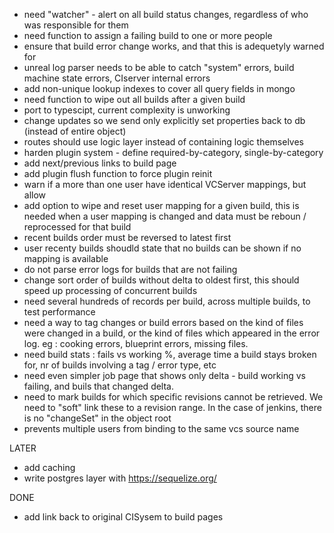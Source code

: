 - need "watcher" - alert on all build status changes, regardless of who was responsible for them
- need function to assign a failing build to one or more people
- ensure that build error change works, and that this is adequetyly warned for
- unreal log parser needs to be able to catch "system" errors, build machine state errors, CIserver internal errors
- add non-unique lookup indexes to cover all query fields in mongo
- need function to wipe out all builds after a given build
- port to typescipt, current complexity is unworking
- change updates so we send only explicitly set properties back to db (instead of entire object)
- routes should use logic layer instead of containing logic themselves
- harden plugin system - define required-by-category, single-by-category
- add next/previous links to build page
- add plugin flush function to force plugin reinit
- warn if a more than one user have identical VCServer mappings, but allow
- add option to wipe and reset user mapping for a given build, this is needed when a user mapping is changed and data must be reboun / reprocessed for that build
- recent builds order must be reversed to latest first
- user recenty builds shoudld state that no builds can be shown if no mapping is available
- do not parse error logs for builds that are not failing
- change sort order of builds without delta to oldest first, this should speed up processing of concurrent builds
- need several hundreds of records per build, across multiple builds, to test performance
- need a way to tag changes or build errors based on the kind of files were changed in a build, or the kind of files which appeared in the error log. eg : cooking errors, blueprint errors, missing files.
- need build stats : fails vs working %, average time a build stays broken for, nr of builds involving a tag / error type, etc
- need even simpler job page that shows only delta - build working vs failing, and buils that changed delta.
- need to mark builds for which specific revisions cannot be retrieved. We need to "soft" link these to a revision range. In the case of jenkins, there is no "changeSet" in the object root
- prevents multiple users from binding to the same vcs source name 

LATER
- add caching
- write postgres layer with https://sequelize.org/

DONE
- add link back to original CISysem to build pages
